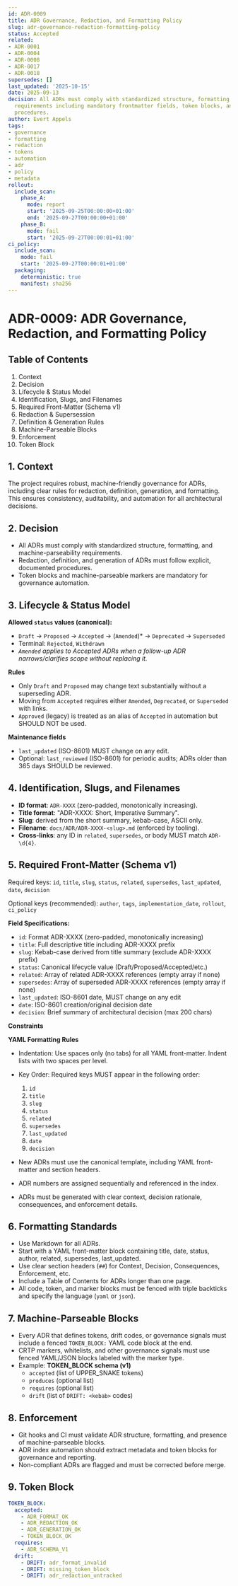 ```yaml
---
id: ADR-0009
title: ADR Governance, Redaction, and Formatting Policy
slug: adr-governance-redaction-formatting-policy
status: Accepted
related:
- ADR-0001
- ADR-0004
- ADR-0008
- ADR-0017
- ADR-0018
supersedes: []
last_updated: '2025-10-15'
date: 2025-09-13
decision: All ADRs must comply with standardized structure, formatting, and machine-parseability
  requirements including mandatory frontmatter fields, token blocks, and redaction
  procedures.
author: Evert Appels
tags:
- governance
- formatting
- redaction
- tokens
- automation
- adr
- policy
- metadata
rollout:
  include_scan:
    phase_A:
      mode: report
      start: '2025-09-25T00:00:00+01:00'
      end: '2025-09-27T00:00:00+01:00'
    phase_B:
      mode: fail
      start: '2025-09-27T00:00:01+01:00'
ci_policy:
  include_scan:
    mode: fail
    start: '2025-09-27T00:00:01+01:00'
  packaging:
    deterministic: true
    manifest: sha256
---
```


# ADR-0009: ADR Governance, Redaction, and Formatting Policy

## Table of Contents

1. Context
2. Decision
3. Lifecycle & Status Model
4. Identification, Slugs, and Filenames
5. Required Front-Matter (Schema v1)
6. Redaction & Supersession
7. Definition & Generation Rules
8. Machine-Parseable Blocks
9. Enforcement
10. Token Block

## 1. Context

The project requires robust, machine-friendly governance for ADRs, including clear rules for redaction, definition, generation, and formatting. This ensures consistency, auditability, and automation for all architectural decisions.

## 2. Decision

- All ADRs must comply with standardized structure, formatting, and machine-parseability requirements.
- Redaction, definition, and generation of ADRs must follow explicit, documented procedures.
- Token blocks and machine-parseable markers are mandatory for governance automation.

## 3. Lifecycle & Status Model

**Allowed `status` values (canonical):**

- `Draft` → `Proposed` → `Accepted` → (`Amended`)\* → `Deprecated` → `Superseded`
- Terminal: `Rejected`, `Withdrawn`
- _`Amended` applies to Accepted ADRs when a follow-up ADR narrows/clarifies scope without replacing it._

**Rules**

- Only `Draft` and `Proposed` may change text substantially without a superseding ADR.
- Moving from `Accepted` requires either `Amended`, `Deprecated`, or `Superseded` with links.
- `Approved` (legacy) is treated as an alias of `Accepted` in automation but SHOULD NOT be used.

**Maintenance fields**

- `last_updated` (ISO-8601) MUST change on any edit.
- Optional: `last_reviewed` (ISO-8601) for periodic audits; ADRs older than 365 days SHOULD be reviewed.

## 4. Identification, Slugs, and Filenames

- **ID format**: `ADR-XXXX` (zero-padded, monotonically increasing).
- **Title format**: "ADR-XXXX: Short, Imperative Summary".
- **Slug**: derived from the short summary, kebab-case, ASCII only.
- **Filename**: `docs/ADR/ADR-XXXX-<slug>.md` (enforced by tooling).
- **Cross-links**: any ID in `related`, `supersedes`, or body MUST match `ADR-\d{4}`.

## 5. Required Front-Matter (Schema v1)

Required keys: `id`, `title`, `slug`, `status`, `related`, `supersedes`, `last_updated`, `date`, `decision`

Optional keys (recommended): `author`, `tags`, `implementation_date`, `rollout`, `ci_policy`

**Field Specifications:**

- `id`: Format ADR-XXXX (zero-padded, monotonically increasing)
- `title`: Full descriptive title including ADR-XXXX prefix
- `slug`: Kebab-case derived from title summary (exclude ADR-XXXX prefix)
- `status`: Canonical lifecycle value (Draft/Proposed/Accepted/etc.)
- `related`: Array of related ADR-XXXX references (empty array if none)
- `supersedes`: Array of superseded ADR-XXXX references (empty array if none)
- `last_updated`: ISO-8601 date, MUST change on any edit
- `date`: ISO-8601 creation/original decision date
- `decision`: Brief summary of architectural decision (max 200 chars)

**Constraints**

**YAML Formatting Rules**

- Indentation: Use spaces only (no tabs) for all YAML front-matter. Indent lists with two spaces per level.
- Key Order: Required keys MUST appear in the following order:

  1. `id`
  2. `title`
  3. `slug`
  4. `status`
  5. `related`
  6. `supersedes`
  7. `last_updated`
  8. `date`
  9. `decision`

- New ADRs must use the canonical template, including YAML front-matter and section headers.
- ADR numbers are assigned sequentially and referenced in the index.
- ADRs must be generated with clear context, decision rationale, consequences, and enforcement details.

## 6. Formatting Standards

- Use Markdown for all ADRs.
- Start with a YAML front-matter block containing title, date, status, author, related, supersedes, last_updated.
- Use clear section headers (`##`) for Context, Decision, Consequences, Enforcement, etc.
- Include a Table of Contents for ADRs longer than one page.
- All code, token, and marker blocks must be fenced with triple backticks and specify the language (`yaml` or `json`).

## 7. Machine-Parseable Blocks

- Every ADR that defines tokens, drift codes, or governance signals must include a fenced `TOKEN_BLOCK:` YAML code block at the end.
- CRTP markers, whitelists, and other governance signals must use fenced YAML/JSON blocks labeled with the marker type.
- Example:
  **TOKEN_BLOCK schema (v1)**
  - `accepted` (list of UPPER_SNAKE tokens)
  - `produces` (optional list)
  - `requires` (optional list)
  - `drift` (list of `DRIFT: <kebab>` codes)

## 8. Enforcement

- Git hooks and CI must validate ADR structure, formatting, and presence of machine-parseable blocks.
- ADR index automation should extract metadata and token blocks for governance and reporting.
- Non-compliant ADRs are flagged and must be corrected before merge.

## 9. Token Block

```yaml
TOKEN_BLOCK:
  accepted:
    - ADR_FORMAT_OK
    - ADR_REDACTION_OK
    - ADR_GENERATION_OK
    - TOKEN_BLOCK_OK
  requires:
    - ADR_SCHEMA_V1
  drift:
    - DRIFT: adr_format_invalid
    - DRIFT: missing_token_block
    - DRIFT: adr_redaction_untracked
```
